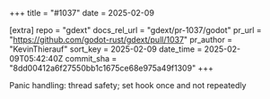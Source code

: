 +++
title = "#1037"
date = 2025-02-09

[extra]
repo = "gdext"
docs_rel_url = "gdext/pr-1037/godot"
pr_url = "https://github.com/godot-rust/gdext/pull/1037"
pr_author = "KevinThierauf"
sort_key = 2025-02-09
date_time = 2025-02-09T05:42:40Z
commit_sha = "8dd00412a6f27550bb1c1675ce68e975a49f1309"
+++

Panic handling: thread safety; set hook once and not repeatedly
